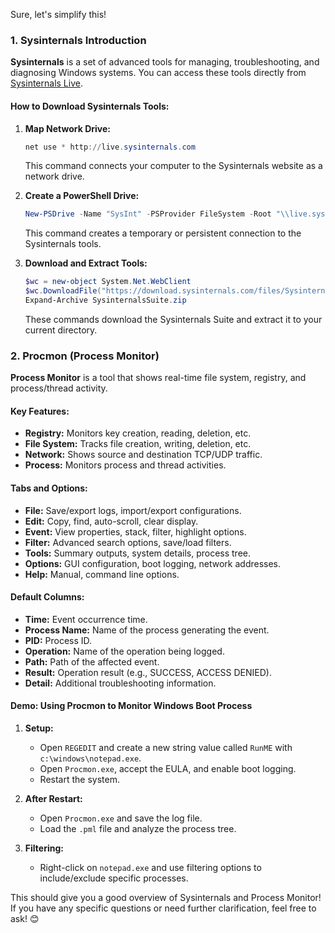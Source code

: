 Sure, let's simplify this!

### 1. Sysinternals Introduction
**Sysinternals** is a set of advanced tools for managing, troubleshooting, and diagnosing Windows systems. You can access these tools directly from [Sysinternals Live](https://live.sysinternals.com/).

#### How to Download Sysinternals Tools:
1. **Map Network Drive:**
   ```powershell
   net use * http://live.sysinternals.com
   ```
   This command connects your computer to the Sysinternals website as a network drive.

2. **Create a PowerShell Drive:**
   ```powershell
   New-PSDrive -Name "SysInt" -PSProvider FileSystem -Root "\\live.sysinternals.com\Tools"
   ```
   This command creates a temporary or persistent connection to the Sysinternals tools.

3. **Download and Extract Tools:**
   ```powershell
   $wc = new-object System.Net.WebClient
   $wc.DownloadFile("https://download.sysinternals.com/files/SysinternalsSuite.zip", "$pwd\SysinternalsSuite.zip")
   Expand-Archive SysinternalsSuite.zip
   ```
   These commands download the Sysinternals Suite and extract it to your current directory.

### 2. Procmon (Process Monitor)
**Process Monitor** is a tool that shows real-time file system, registry, and process/thread activity.

#### Key Features:
- **Registry:** Monitors key creation, reading, deletion, etc.
- **File System:** Tracks file creation, writing, deletion, etc.
- **Network:** Shows source and destination TCP/UDP traffic.
- **Process:** Monitors process and thread activities.

#### Tabs and Options:
- **File:** Save/export logs, import/export configurations.
- **Edit:** Copy, find, auto-scroll, clear display.
- **Event:** View properties, stack, filter, highlight options.
- **Filter:** Advanced search options, save/load filters.
- **Tools:** Summary outputs, system details, process tree.
- **Options:** GUI configuration, boot logging, network addresses.
- **Help:** Manual, command line options.

#### Default Columns:
- **Time:** Event occurrence time.
- **Process Name:** Name of the process generating the event.
- **PID:** Process ID.
- **Operation:** Name of the operation being logged.
- **Path:** Path of the affected event.
- **Result:** Operation result (e.g., SUCCESS, ACCESS DENIED).
- **Detail:** Additional troubleshooting information.

#### Demo: Using Procmon to Monitor Windows Boot Process
1. **Setup:**
   - Open `REGEDIT` and create a new string value called `RunME` with `c:\windows\notepad.exe`.
   - Open `Procmon.exe`, accept the EULA, and enable boot logging.
   - Restart the system.

2. **After Restart:**
   - Open `Procmon.exe` and save the log file.
   - Load the `.pml` file and analyze the process tree.

3. **Filtering:**
   - Right-click on `notepad.exe` and use filtering options to include/exclude specific processes.

This should give you a good overview of Sysinternals and Process Monitor! If you have any specific questions or need further clarification, feel free to ask! 😊